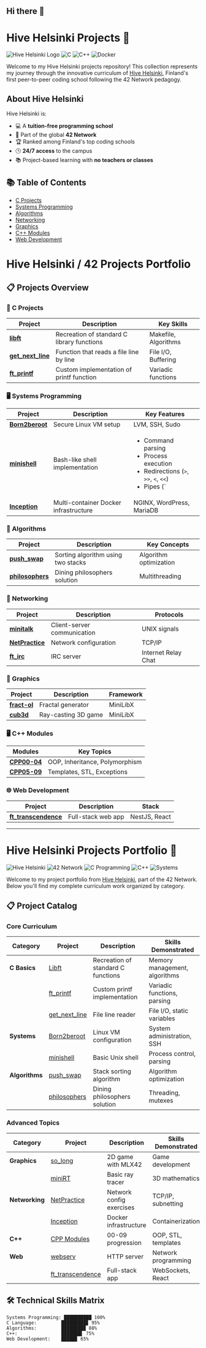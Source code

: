## Hi there 👋

# Hive Helsinki Projects 🚀

![Hive Helsinki Logo](https://img.shields.io/badge/Hive-Helsinki-000000?style=for-the-badge&logo=data:image/svg+xml;base64,[BASE64_ENCODED_HIVE_LOGO])
![C](https://img.shields.io/badge/C-00599C?style=for-the-badge&logo=c&logoColor=white)
![C++](https://img.shields.io/badge/C++-00599C?style=for-the-badge&logo=c%2B%2B&logoColor=white)
![Docker](https://img.shields.io/badge/Docker-2496ED?style=for-the-badge&logo=docker&logoColor=white)

Welcome to my Hive Helsinki projects repository! This collection represents my journey through the innovative curriculum of [Hive Helsinki](https://www.hive.fi), Finland's first peer-to-peer coding school following the 42 Network pedagogy.

## About Hive Helsinki
Hive Helsinki is:
- 💻 A **tuition-free programming school**
- 🤝 Part of the global **42 Network**
- 🏆 Ranked among Finland's top coding schools
- 🕒 **24/7 access** to the campus
- 📚 Project-based learning with **no teachers or classes**

## 📚 Table of Contents
- [C Projects](#-c-projects)
- [Systems Programming](#-c-projects)
- [Algorithms](#-algorithms)
- [Networking](#-networking)
- [Graphics](#-graphics)
- [C++ Modules](#-web-development)
- [Web Development](#-web-development)

# Hive Helsinki / 42 Projects Portfolio

## 📋 Projects Overview

### 🔧 C Projects
| Project | Description | Key Skills |
|---------|-------------|------------|
| **[libft](https://github.com/coding-school-projects/libft)** | Recreation of standard C library functions | Makefile, Algorithms |
| **[get_next_line](https://github.com/coding-school-projects/get_next_line)** | Function that reads a file line by line | File I/O, Buffering |
| **[ft_printf](https://github.com/coding-school-projects/ft_printf)** | Custom implementation of printf function | Variadic functions |

### 🖥️ Systems Programming
| Project | Description | Key Features |
|---------|-------------|--------------|
| **[Born2beroot](https://github.com/coding-school-projects/born2beRoot)** | Secure Linux VM setup | LVM, SSH, Sudo |
| **[minishell](https://github.com/coding-school-projects/minishell)** | Bash-like shell implementation | <ul><li>Command parsing</li><li>Process execution</li><li>Redirections (`>`, `>>`, `<`, `<<`)</li><li>Pipes (`|`)</li><li>Signals (Ctrl-C/D)</li><li>Builtins (echo, cd, export)</li></ul> |
| **[Inception](https://github.com/coding-school-projects/inception)** | Multi-container Docker infrastructure | NGINX, WordPress, MariaDB |

### 🧠 Algorithms
| Project | Description | Key Concepts |
|---------|-------------|--------------|
| **[push_swap](https://github.com/coding-school-projects/push_swap)** | Sorting algorithm using two stacks | Algorithm optimization |
| **[philosophers](https://github.com/coding-school-projects/philosophers)** | Dining philosophers solution | Multithreading |

### 📡 Networking
| Project | Description | Protocols |
|---------|-------------|-----------|
| **[minitalk](https://github.com/coding-school-projects/minitalk)** | Client-server communication | UNIX signals |
| **[NetPractice](https://github.com/coding-school-projects/netpractice)** | Network configuration | TCP/IP |
| **[ft_irc](https://github.com/coding-school-projects/ft_irc)** | IRC server | Internet Relay Chat |

### 🎨 Graphics
| Project | Description | Framework |
|---------|-------------|-----------|
| **[fract-ol](https://github.com/coding-school-projects/fract-ol)** | Fractal generator | MiniLibX |
| **[cub3d](https://github.com/coding-school-projects/cub3d)** | Ray-casting 3D game | MiniLibX |

### 🖥️ C++ Modules
| Modules | Key Topics |
|---------|------------|
| **[CPP00-04](https://github.com/coding-school-projects/cpp_modules)** | OOP, Inheritance, Polymorphism |
| **[CPP05-09](https://github.com/coding-school-projects/cpp_modules)** | Templates, STL, Exceptions |

### 🌐 Web Development
| Project | Description | Stack |
|---------|-------------|-------|
| **[ft_transcendence](https://github.com/coding-school-projects/fr_transcendence)** | Full-stack web app | NestJS, React |

---




























# Hive Helsinki Projects Portfolio 🐝

![Hive Helsinki](https://img.shields.io/badge/Hive-Helsinki-8A2BE2)
![42 Network](https://img.shields.io/badge/42_Network-000000)
![C Programming](https://img.shields.io/badge/C-00599C)
![C++](https://img.shields.io/badge/C++-00599C)
![Systems](https://img.shields.io/badge/Systems-FF6600)

Welcome to my project portfolio from [Hive Helsinki](https://www.hive.fi/), part of the 42 Network. Below you'll find my complete curriculum work organized by category.

## 📋 Project Catalog

### Core Curriculum

| Category       | Project | Description | Skills Demonstrated |
|---------------|---------|-------------|---------------------|
| **C Basics**  | [Libft](https://github.com/yourusername/libft) | Recreation of standard C functions | Memory management, algorithms |
|               | [ft_printf](https://github.com/yourusername/ft_printf) | Custom printf implementation | Variadic functions, parsing |
|               | [get_next_line](https://github.com/yourusername/gnl) | File line reader | File I/O, static variables |
| **Systems**   | [Born2beroot](https://github.com/yourusername/born2beroot) | Linux VM configuration | System administration, SSH |
|               | [minishell](https://github.com/yourusername/minishell) | Basic Unix shell | Process control, parsing |
| **Algorithms**| [push_swap](https://github.com/yourusername/push_swap) | Stack sorting algorithm | Algorithm optimization |
|               | [philosophers](https://github.com/yourusername/philosophers) | Dining philosophers solution | Threading, mutexes |

### Advanced Topics

| Category       | Project | Description | Skills Demonstrated |
|---------------|---------|-------------|---------------------|
| **Graphics**  | [so_long](https://github.com/yourusername/so_long) | 2D game with MLX42 | Game development |
|               | [miniRT](https://github.com/yourusername/miniRT) | Basic ray tracer | 3D mathematics |
| **Networking**| [NetPractice](https://github.com/yourusername/netpractice) | Network config exercises | TCP/IP, subnetting |
|               | [Inception](https://github.com/yourusername/inception) | Docker infrastructure | Containerization |
| **C++**       | [CPP Modules](https://github.com/yourusername/cpp) | 00-09 progression | OOP, STL, templates |
| **Web**       | [webserv](https://github.com/yourusername/webserv) | HTTP server | Network programming |
|               | [ft_transcendence](https://github.com/yourusername/transcendence) | Full-stack app | WebSockets, React |

## 🛠️ Technical Skills Matrix

```text
Systems Programming: ██████████ 100%
C Language:         █████████▊ 95%
Algorithms:         ████████▉ 88%
C++:                ███████▌ 75%
Web Development:    █████▊ 65%

